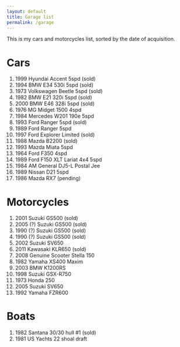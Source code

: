 ```yaml
---
layout: default
title: Garage list
permalink: /garage
---
```


This is my cars and motorcycles list, sorted by the date of acquisition.

<!-- toc -->

# Cars

1. 1999 Hyundai Accent 5spd (sold)
1. 1994 BMW E34 530i 5spd (sold)
1. 1973 Volkswagen Beetle 5spd (sold)
1. 1982 BMW E21 320i 5spd (sold)
1. 2000 BMW E46 328i 5spd (sold)
1. 1976 MG Midget 1500 4spd
1. 1984 Mercedes W201 190e 5spd
1. 1993 Ford Ranger 5spd (sold)
1. 1989 Ford Ranger 5spd
1. 1997 Ford Explorer Limited (sold)
1. 1988 Mazda B2200 (sold)
1. 1993 Mazda Miata 5spd
1. 1964 Ford F350 4spd
1. 1989 Ford F150 XLT Lariat 4x4 5spd
1. 1984 AM General DJ5-L Postal Jee
1. 1989 Nissan D21 5spd
1. 1986 Mazda RX7 (pending)

# Motorcycles

1. 2001 Suzuki GS500 (sold)
1. 2005 (?) Suzuki GS500 (sold)
1. 1990 (?) Suzuki GS500 (sold)
1. 1990 (?) Suzuki GS500 (sold)
1. 2002 Suzuki SV650
1. 2011 Kawasaki KLR650 (sold)
1. 2008 Genuine Scooter Stella 150
1. 1982 Yamaha XS400 Maxim
1. 2003 BMW K1200RS
1. 1998 Suzuki GSX-R750
1. 1973 Honda 250
1. 2005 Suzuki SV650
1. 1992 Yamaha FZR600

# Boats

1. 1982 Santana 30/30 hull #1 (sold)
1. 1981 US Yachts 22 shoal draft
